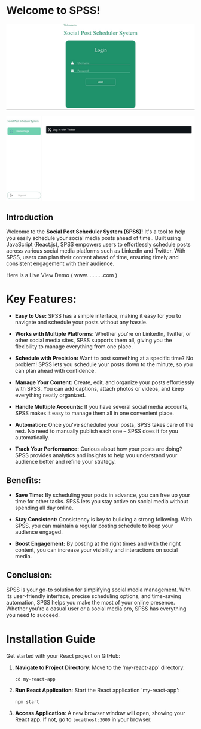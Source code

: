 # Welcome to SPSS!
![Teams Build SPSS](public/ssps.jpg)

![Teams Build SPSS](https://github.com/AnishaSingh0118/Social-Post-Scheduler-System/blob/6f1b73ec4f850fb762965f14cdec4db35afe3b36/public/ssps%202.jpg)


## Introduction

Welcome to the **Social Post Scheduler System (SPSS)!** It's a tool to help you easily schedule your social media posts ahead of time.. Built using JavaScript (React.js), SPSS empowers users to effortlessly schedule posts across various social media platforms such as LinkedIn and Twitter. With SPSS, users can plan their content ahead of time, ensuring timely and consistent engagement with their audience.

Here is a Live View Demo ( www...........com )


# Key Features:

- **Easy to Use:** SPSS has a simple interface, making it easy for you to navigate and schedule your posts without any hassle.

- **Works with Multiple Platforms:** Whether you're on LinkedIn, Twitter, or other social media sites, SPSS supports them all, giving you the flexibility to manage everything from one place.

- **Schedule with Precision:** Want to post something at a specific time? No problem! SPSS lets you schedule your posts down to the minute, so you can plan ahead with confidence.

- **Manage Your Content:** Create, edit, and organize your posts effortlessly with SPSS. You can add captions, attach photos or videos, and keep everything neatly organized.

- **Handle Multiple Accounts:** If you have several social media accounts, SPSS makes it easy to manage them all in one convenient place.

- **Automation:** Once you've scheduled your posts, SPSS takes care of the rest. No need to manually publish each one – SPSS does it for you automatically.

- **Track Your Performance:** Curious about how your posts are doing? SPSS provides analytics and insights to help you understand your audience better and refine your strategy.

## Benefits:

- **Save Time:** By scheduling your posts in advance, you can free up your time for other tasks. SPSS lets you stay active on social media without spending all day online.

- **Stay Consistent:** Consistency is key to building a strong following. With SPSS, you can maintain a regular posting schedule to keep your audience engaged.

- **Boost Engagement:** By posting at the right times and with the right content, you can increase your visibility and interactions on social media.

## Conclusion:

SPSS is your go-to solution for simplifying social media management. With its user-friendly interface, precise scheduling options, and time-saving automation, SPSS helps you make the most of your online presence. Whether you're a casual user or a social media pro, SPSS has everything you need to succeed.


# Installation Guide

Get started with your React project on GitHub:

1. **Navigate to Project Directory**: Move to the 'my-react-app' directory:

    ```
    cd my-react-app
    ```

2. **Run React Application**: Start the React application 'my-react-app':

    ```
    npm start
    ```

3. **Access Application**: A new browser window will open, showing your React app. If not, go to `localhost:3000` in your browser.


